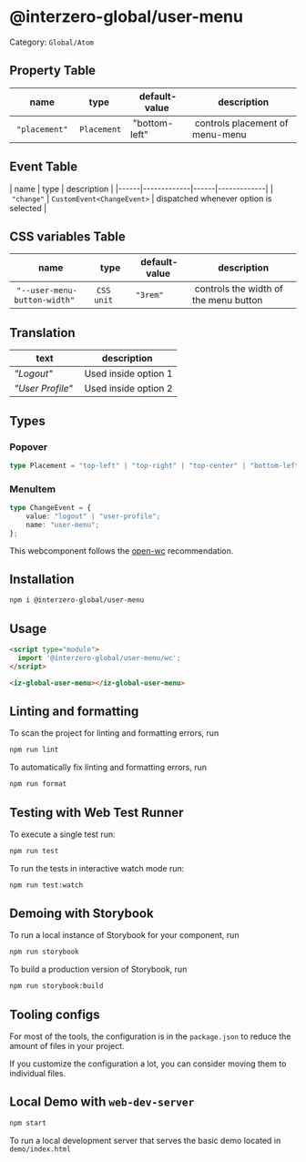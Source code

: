 # @interzero-global/user-menu


Category: `Global/Atom`

## Property Table
| name | type | default-value | description |
|------|------|---------------|-------------|
| `"placement"` | `Placement` | "bottom-left" | controls placement of menu-menu |

## Event Table
| name | type | description |
|------|-------------|------|-------------|
| `"change"` | `CustomEvent<ChangeEvent>` | dispatched whenever option is selected |

## CSS variables Table
| name | type | default-value | description |
|------|------|---------------|-------------|
| `"--user-menu-button-width"` | `CSS unit` | `"3rem"` | controls the width of the menu button |

## Translation
| text | description |
|------|-------------|
| *"Logout"* | Used inside option 1 |
| *"User Profile"* | Used inside option 2 |


## Types 
### Popover
```typescript
type Placement = "top-left" | "top-right" | "top-center" | "bottom-left" | "bottom-right" | "bottom-center" | "left-top" | "left-bottom" | "left-center" | "right-top" | "right-bottom" | "right-center"
```

### MenuItem
```typescript
type ChangeEvent = {
    value: "logout" | "user-profile";
    name: "user-menu";
};
```

This webcomponent follows the [open-wc](https://github.com/open-wc/open-wc) recommendation.

## Installation

```bash
npm i @interzero-global/user-menu
```

## Usage

```html
<script type="module">
  import '@interzero-global/user-menu/wc';
</script>

<iz-global-user-menu></iz-global-user-menu>
```

## Linting and formatting

To scan the project for linting and formatting errors, run

```bash
npm run lint
```

To automatically fix linting and formatting errors, run

```bash
npm run format
```

## Testing with Web Test Runner

To execute a single test run:

```bash
npm run test
```

To run the tests in interactive watch mode run:

```bash
npm run test:watch
```

## Demoing with Storybook

To run a local instance of Storybook for your component, run

```bash
npm run storybook
```

To build a production version of Storybook, run

```bash
npm run storybook:build
```

## Tooling configs

For most of the tools, the configuration is in the `package.json` to reduce the amount of files in your project.

If you customize the configuration a lot, you can consider moving them to individual files.

## Local Demo with `web-dev-server`

```bash
npm start
```

To run a local development server that serves the basic demo located in `demo/index.html`
